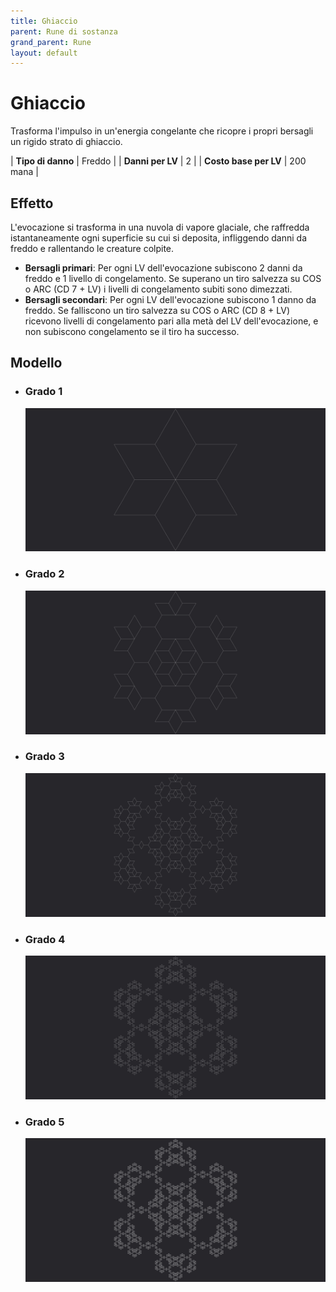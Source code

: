 ```yaml
---
title: Ghiaccio
parent: Rune di sostanza
grand_parent: Rune
layout: default
---
```


# **Ghiaccio**

Trasforma l'impulso in un'energia congelante che ricopre i propri bersagli un rigido strato di ghiaccio.

| **Tipo di danno**      | Freddo                                    |
| **Danni per LV**       | 2                                         |
| **Costo base per LV**  | 200 mana                                  |

## Effetto
L'evocazione si trasforma in una nuvola di vapore glaciale, che raffredda istantaneamente ogni superficie su cui si deposita, infliggendo danni da freddo e rallentando le creature colpite.
- **Bersagli primari**: Per ogni LV dell'evocazione subiscono 2 danni da freddo e 1 livello di congelamento. Se superano un tiro salvezza su COS o ARC (CD 7 + LV) i livelli di congelamento subiti sono dimezzati.
- **Bersagli secondari**: Per ogni LV dell'evocazione subiscono 1 danno da freddo. Se falliscono un tiro salvezza su COS o ARC (CD 8 + LV) ricevono livelli di congelamento pari alla metà del LV dell'evocazione, e non subiscono congelamento se il tiro ha successo.

## Modello
- ### Grado 1<br>
  ![Grado 1](1.png "Grado 1")
- ### Grado 2<br>
  ![Grado 2](2.png "Grado 2")
- ### Grado 3<br>
  ![Grado 3](3.png "Grado 3")
- ### Grado 4<br>
  ![Grado 4](4.png "Grado 4")
- ### Grado 5<br>
  ![Grado 5](5.png "Grado 5")